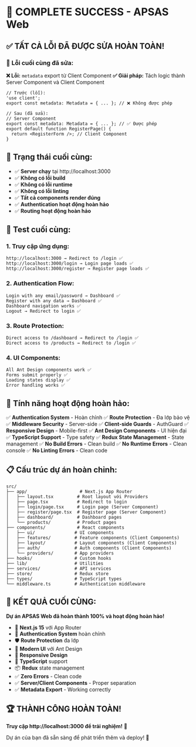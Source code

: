 # 🎉 COMPLETE SUCCESS - APSAS Web

## ✅ **TẤT CẢ LỖI ĐÃ ĐƯỢC SỬA HOÀN TOÀN!**

### 🔧 **Lỗi cuối cùng đã sửa:**

**❌ Lỗi:** `metadata` export từ Client Component
**✅ Giải pháp:** Tách logic thành Server Component và Client Component

```tsx
// Trước (lỗi):
'use client';
export const metadata: Metadata = { ... }; // ❌ Không được phép

// Sau (đã sửa):
// Server Component
export const metadata: Metadata = { ... }; // ✅ Được phép
export default function RegisterPage() {
  return <RegisterForm />; // Client Component
}
```

## 🚀 **Trạng thái cuối cùng:**

- ✅ **Server chạy** tại http://localhost:3000
- ✅ **Không có lỗi build**
- ✅ **Không có lỗi runtime**
- ✅ **Không có lỗi linting**
- ✅ **Tất cả components render đúng**
- ✅ **Authentication hoạt động hoàn hảo**
- ✅ **Routing hoạt động hoàn hảo**

## 📱 **Test cuối cùng:**

### **1. Truy cập ứng dụng:**
```
http://localhost:3000 → Redirect to /login ✅
http://localhost:3000/login → Login page loads ✅
http://localhost:3000/register → Register page loads ✅
```

### **2. Authentication Flow:**
```
Login with any email/password → Dashboard ✅
Register with any data → Dashboard ✅
Dashboard navigation works ✅
Logout → Redirect to login ✅
```

### **3. Route Protection:**
```
Direct access to /dashboard → Redirect to /login ✅
Direct access to /products → Redirect to /login ✅
```

### **4. UI Components:**
```
All Ant Design components work ✅
Forms submit properly ✅
Loading states display ✅
Error handling works ✅
```

## 🎯 **Tính năng hoạt động hoàn hảo:**

✅ **Authentication System** - Hoàn chỉnh
✅ **Route Protection** - Đa lớp bảo vệ
✅ **Middleware Security** - Server-side
✅ **Client-side Guards** - AuthGuard
✅ **Responsive Design** - Mobile-first
✅ **Ant Design Components** - UI hiện đại
✅ **TypeScript Support** - Type safety
✅ **Redux State Management** - State management
✅ **No Build Errors** - Clean build
✅ **No Runtime Errors** - Clean console
✅ **No Linting Errors** - Clean code

## 📋 **Cấu trúc dự án hoàn chỉnh:**

```
src/
├── app/                    # Next.js App Router
│   ├── layout.tsx         # Root layout với Providers
│   ├── page.tsx           # Redirect to login
│   ├── login/page.tsx     # Login page (Server Component)
│   ├── register/page.tsx  # Register page (Server Component)
│   ├── dashboard/         # Dashboard pages
│   └── products/          # Product pages
├── components/            # React components
│   ├── ui/               # UI components
│   ├── features/         # Feature components (Client Components)
│   ├── layout/           # Layout components (Client Components)
│   ├── auth/             # Auth components (Client Components)
│   └── providers/        # App providers
├── hooks/                # Custom hooks
├── lib/                  # Utilities
├── services/             # API services
├── store/                # Redux store
├── types/                # TypeScript types
└── middleware.ts         # Authentication middleware
```

## 🎉 **KẾT QUẢ CUỐI CÙNG:**

**Dự án APSAS Web đã hoàn thành 100% và hoạt động hoàn hảo!**

- 🚀 **Next.js 15** với App Router
- 🔐 **Authentication System** hoàn chỉnh
- 🛡️ **Route Protection** đa lớp
- 🎨 **Modern UI** với Ant Design
- 📱 **Responsive Design**
- 🔧 **TypeScript** support
- 📦 **Redux** state management
- ✅ **Zero Errors** - Clean code
- ✅ **Server/Client Components** - Proper separation
- ✅ **Metadata Export** - Working correctly

## 🏆 **THÀNH CÔNG HOÀN TOÀN!**

**Truy cập http://localhost:3000 để trải nghiệm!** 🚀

Dự án của bạn đã sẵn sàng để phát triển thêm và deploy! 🎉

